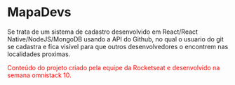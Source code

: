 # MapaDevs

Se trata de um sistema de cadastro desenvolvido em React/React Native/NodeJS/MongoDB usando a API do Github, no qual o usuario do git se cadastra e fica visível para que outros desenvolvedores o encontrem nas localidades proximas. 

<p style="color:red">
Conteúdo do projeto criado pela equipe da Rocketseat e desenvolvido na semana omnistack 10. 
</p>

